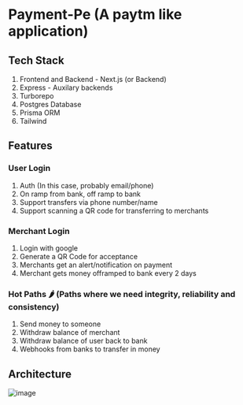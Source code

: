 # Payment-Pe (A paytm like application)

## Tech Stack
1. Frontend and Backend - Next.js (or Backend)
2. Express - Auxilary backends
3. Turborepo
4. Postgres Database
5. Prisma ORM
6. Tailwind
 
## Features

### User Login
1. Auth (In this case, probably email/phone)
2. On ramp from bank, off ramp to bank
3. Support transfers via phone number/name
4. Support scanning a QR code for transferring to merchants

### Merchant Login
1. Login with google
2. Generate a QR Code for acceptance
3. Merchants get an alert/notification on payment
4. Merchant gets money offramped to bank every 2 days

### Hot Paths 🌶️ (Paths where we need integrity, reliability and consistency)
1. Send money to someone
2. Withdraw balance of merchant
3. Withdraw balance of user back to bank
4. Webhooks from banks to transfer in money

## Architecture
![image](https://github.com/user-attachments/assets/b35ea29d-99e8-413c-9b69-a09126482466)

